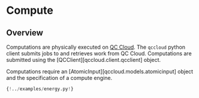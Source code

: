 # Compute

## Overview

Computations are physically executed on [QC Cloud](https://qccloud.mtzlab.com). The `qccloud` python client submits jobs to and retrieves work from QC Cloud. Computations are submitted using the [QCClient][qccloud.client.qcclient] object.

Computations require an [AtomicInput][qccloud.models.atomicinput] object and the specification of a compute engine.

```python
{!../examples/energy.py!}
```
